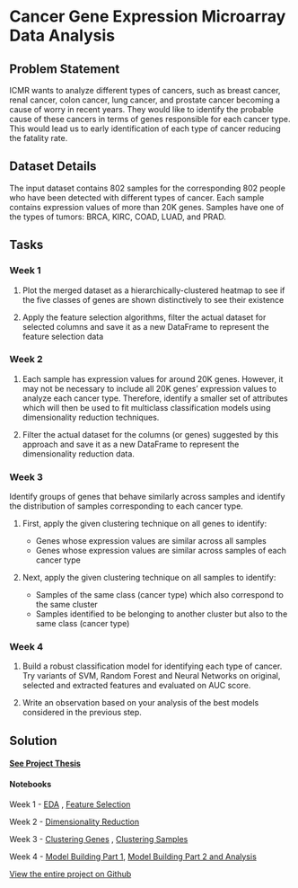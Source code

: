 # Cancer Gene Expression Microarray Data Analysis

## Problem Statement

ICMR wants to analyze different types of cancers, such as breast cancer, renal cancer, colon cancer, lung cancer, and prostate cancer becoming a cause of worry in recent years. They would like to identify the probable cause of these cancers in terms of genes responsible for each cancer type. This would lead us to early identification of each type of cancer reducing the fatality rate.

## Dataset Details

The input dataset contains 802 samples for the corresponding 802 people who have been detected with different types of cancer. Each sample contains expression values of more than 20K genes. Samples have one of the types of tumors: BRCA, KIRC, COAD, LUAD, and PRAD.

## Tasks

### Week 1

 1. Plot the merged dataset as a hierarchically-clustered heatmap to see if the five classes of genes are shown distinctively to see their existence

 2. Apply the feature selection algorithms, filter the actual dataset for selected columns and save it as a new DataFrame to represent the feature selection data

### Week 2

1. Each sample has expression values for around 20K genes. However, it may not be necessary to include all 20K genes’ expression values to analyze each cancer type. Therefore, identify a smaller set of attributes which will then be used to fit multiclass classification models using dimensionality reduction techniques.

2. Filter the actual dataset for the columns (or genes) suggested by this approach and save it as a new DataFrame to represent the dimensionality reduction data.


### Week 3

Identify groups of genes that behave similarly across samples and identify the distribution of samples corresponding to each cancer type.

1. First, apply the given clustering technique on all genes to identify:
   - Genes whose expression values are similar across all samples
   - Genes whose expression values are similar across samples of each cancer type 

2. Next, apply the given clustering technique on all samples to identify:
   - Samples of the same class (cancer type) which also correspond to the same cluster
   - Samples identified to be belonging to another cluster but also to the same class (cancer type)

### Week 4

1. Build a robust classification model for identifying each type of cancer. Try variants of SVM, Random Forest and Neural Networks on original, selected and extracted features and evaluated on AUC score.

2. Write an observation based on your analysis of the best models considered in the previous step. 

## Solution

#### [See Project Thesis](https://lookupinthesky.github.io/Purdue-Simplilearn-AI-ML/gene-expression/Report.pdf)

#### Notebooks

Week 1 - [EDA](https://github.com/lookupinthesky/Purdue-Simplilearn-AI-ML/blob/main/Cancer%20Gene%20Expression%20%20Microarray%20Data%20Analysis/Week%201%20-%20EDA.ipynb) , [Feature Selection](https://github.com/lookupinthesky/Purdue-Simplilearn-AI-ML/blob/main/Cancer%20Gene%20Expression%20%20Microarray%20Data%20Analysis/Week%201%20-%20Feature%20Selection.ipynb)

Week 2 - [Dimensionality Reduction](https://github.com/lookupinthesky/Purdue-Simplilearn-AI-ML/blob/main/Cancer%20Gene%20Expression%20%20Microarray%20Data%20Analysis/Week%202%20-Dimensionality%20Reduction.ipynb)

Week 3 - [Clustering Genes](https://github.com/lookupinthesky/Purdue-Simplilearn-AI-ML/blob/main/Cancer%20Gene%20Expression%20%20Microarray%20Data%20Analysis/Week%203%20-%20Clustering%20Genes.ipynb) , [Clustering Samples](https://github.com/lookupinthesky/Purdue-Simplilearn-AI-ML/blob/main/Cancer%20Gene%20Expression%20%20Microarray%20Data%20Analysis/Week%203%20-%20Clustering%20Samples.ipynb)

Week 4 - [Model Building Part 1](https://github.com/lookupinthesky/Purdue-Simplilearn-AI-ML/blob/main/Cancer%20Gene%20Expression%20%20Microarray%20Data%20Analysis/Week%204%20-%20Model%20Building%20-%201.ipynb), [Model Building Part 2 and Analysis](https://github.com/lookupinthesky/Purdue-Simplilearn-AI-ML/blob/main/Cancer%20Gene%20Expression%20%20Microarray%20Data%20Analysis/Week%204%20-%20Model%20Building%20-%202.ipynb)


[View the entire project on Github](https://github.com/lookupinthesky/Purdue-Simplilearn-AI-ML/tree/main/Cancer%20Gene%20Expression%20%20Microarray%20Data%20Analysis)

